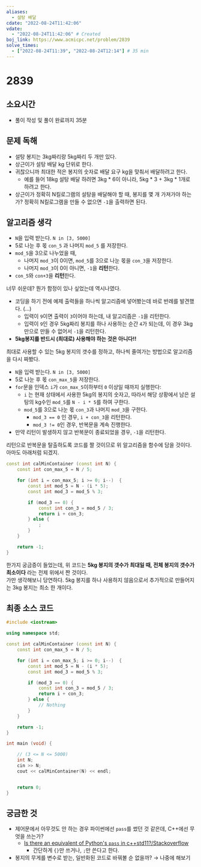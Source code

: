 ```yaml
---
aliases:
  - 설탕 배달
cdate: "2022-08-24T11:42:06"
vdate: 
  - "2022-08-24T11:42:06" # Created
boj_link: https://www.acmicpc.net/problem/2839
solve_times: 
  - ["2022-08-24T11:39", "2022-08-24T12:14"] # 35 min
---
```


# 2839

## 소요시간

- 풀이 작성 및 풀이 완료까지 35분

## 문제 독해

- 설탕 봉지는 3kg짜리랑 5kg짜리 두 개만 있다.
- 상근이가 설탕 배달 kg 단위로 한다.
- 귀찮으니까 최대한 적은 봉지의 숫자로 배달 요구 kg을 맞춰서 배달하려고 한다.
    - 예를 들어 18kg 설탕 배달 하려면 3kg \* 6이 아니라, 5kg \* 3 + 3kg \* 1개로 하려고 한다.
- 상근이가 정확히 N킬로그램의 설탕을 배달해야 할 때, 봉지를 몇 개 가져가야 하는가? 정확히 N킬로그램을 만들 수 없으면 `-1`을 출력하면 된다.

## 알고리즘 생각

- `N`을 입력 받는다. `N in [3, 5000]`
- 5로 나눈 후 몫 `con_5` 과 나머지 `mod_5` 를 저장한다.
- `mod_5`을 3으로 나누었을 때,
    - 나머지 `mod_3`이 0이면, `mod_5`를 3으로 나눈 몫을 `con_3`을 저장한다.
    - 나머지 `mod_3`이 0이 아니면, `-1`을 **리턴**한다.
- `con_5`와 `con+3`을 **리턴**한다.

너무 쉬운데? 뭔가 함정이 있나 싶었는데 역시나였다.

- 코딩을 하기 전에 예제 출력들을 하나씩 알고리즘에 넣어봤는데  바로 반례를 발견했다. (…)
    - 입력이 `9`이면 출력이 `3`이어야 하는데, 내 알고리즘은 `-1`을 리턴한다.
    - 입력이 `9`인 경우 5kg짜리 봉지를 하나 사용하는 순간 `4`가 되는데, 이 경우 3kg만으로 만들 수 없어서 `-1`을 리턴한다.
- **5kg봉지를 반드시 (최대로) 사용해야 하는 것은 아니다!!**

최대로 사용할 수 있는 5kg 봉지의 갯수를 정하고, 하나씩 줄여가는 방법으로 알고리즘을 다시 짜봤다.

- `N`을 입력 받는다. `N in [3, 5000]`
- 5로 나눈 후 몫 `con_max_5`을 저장한다.
- `for`문을 인덱스 `i`가 `con_max_5`이하부터 `0` 이상일 때까지 실행한다:
    - `i` 는 현재 상태에서 사용한 5kg의 봉지의 숫자고, 따라서 해당 상황에서 남은 설탕의 kg수인 `mod_5`를 `N - i * 5`를 하여 구한다.
    - `mod_5`를 3으로 나눈 몫 `con_3`과 나머지 `mod_3`을 구한다.
        - `mod_3 == 0` 인 경우, `i + con_3`을 리턴한다.
        - `mod_3 != 0`인 경우, 반복문을 계속 진행한다.
- 만약 리턴이 발생하지 않고 반복문이 종료되었을 경우, `-1`을 리턴한다.

리턴으로 반복문을 탈출하도록 코드를 짤 것이므로 위 알고리즘을 함수에 담을 것이다. 아마도 아래처럼 되겠지.

```cpp
const int calMinContainer (const int N) {
    const int con_max_5 = N / 5;

    for (int i = con_max_5; i >= 0; i--)  {
        const int mod_5 = N - (i * 5);
        const int mod_3 = mod_5 % 3;

        if (mod_3 == 0) {
            const int con_3 = mod_5 / 3;
            return i + con_3;
        } else {
            ;
        }
    }

    return -1;
}
```

한가지 궁금증이 들었는데, 위 코드는 **5kg 봉지의 갯수가 최대일 때, 전체 봉지의 갯수가 최소이다** 라는 전제 위에서 짠 것이다.  
가만 생각해보니 당연하다. 5kg 봉지를 하나 사용하지 않음으로서 추가적으로 만들어지는 3kg 봉지는 최소 한 개이다. 

## 최종 소스 코드

```cpp
#include <iostream>

using namespace std;

const int calMinContainer (const int N) {
    const int con_max_5 = N / 5;

    for (int i = con_max_5; i >= 0; i--)  {
        const int mod_5 = N - (i * 5);
        const int mod_3 = mod_5 % 3;

        if (mod_3 == 0) {
            const int con_3 = mod_5 / 3;
            return i + con_3;
        } else {
            // Nothing
        }
    }

    return -1;
}

int main (void) {

    // (3 <= N <= 5000)
    int N;
    cin >> N; 
    cout << calMinContainer(N) << endl;


    return 0;
}
```

## 궁금한 것

- 제어문에서 아무것도 안 하는 경우 파이썬에선 `pass`를 썼던 것 같은데, C++에선 무엇을 쓰는가?
    - [Is there an equivalent of Python's `pass` in c++std11?/Stackoverflow](https://stackoverflow.com/questions/20382278/is-there-an-equivalent-of-pythons-pass-in-c-std11)
        - 간단하게 `{}`만 쓰거나, `;`만 쓴다고 한다.
- 봉지의 무게를 변수로 받는, 일반화된 코드로 바꿔볼 순 없을까? → 나중에 해보기